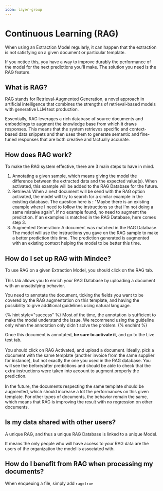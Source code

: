 ```yaml
---
icon: layer-group
---
```


# Continuous Learning (RAG)

When using an Extraction Model regularly, it can happen that the extraction is not satisfying on a given document or particular template.

If you notice this, you have a way to improve durably the performance of the model for the next predictions you'll make. The solution you need is the RAG feature.

## What is RAG?&#x20;

RAG stands for Retrieval-Augmented Generation, a novel approach in artificial intelligence that combines the strengths of retrieval-based models with generative LLM text production.

Essentially, RAG leverages a rich database of source documents and embeddings to augment the knowledge base from which it draws responses. This means that the system retrieves specific and context-based data snippets and then uses them to generate semantic and fine-tuned responses that are both creative and factually accurate.

## How does RAG work?&#x20;

To make the RAG system effective, there are 3 main steps to have in mind.&#x20;

1. Annotating a given sample, which means giving the model the difference between the extracted data and the expected value(s). When activated, this example will be added to the RAG Database for the future.
2. Retrieval: When a next document will be send with the RAG option activated, the model will try to search for a similar example in the existing database. The question here is : "Maybe there is an existing example where I need to follow the instructions so that I'm not doing a same mistake again".  If no example found, no need to augment the prediction. If an examples is matched in the RAG Database, here comes step 3.&#x20;
3. Augmented Generation: A document was matched in the RAG Database. The model will use the instructions you gave on the RAG sample to make a better prediction this time. The prediction generated is augmented with an existing context helping the model to be better this time.

## How do I set up RAG with Mindee?&#x20;

To use RAG on a given Extraction Model, you should click on the RAG tab. \
\
This tab allows you to enrich your RAG Database by uploading a document with an unsatisfying behavior.&#x20;

You need to annotate the document, ticking the fields you want to be covered by the RAG augmentation on this template, and having the possibility to give additional guidelines using natural language.&#x20;

{% hint style="success" %}
Most of the time, the annotation is sufficient to make the model understand the issue. We recommend using the guideline only when the annotation only didn't solve the problem.
{% endhint %}

Once this document is annotated, **be sure to activate it**, and go to the Live test tab. \
\
You should click on RAG Activated, and upload a document. Ideally, pick a document with the same template (another invoice from the same supplier for instance), but not exactly the one you used in the RAG database. You will see the before/after predictions and should be able to check that the extra instructions were taken into account to augment properly the prediction.\
\
In the future, the documents respecting the same template should be augmented, which should increase a lot the performances on this given template. For other types of documents, the behavior remain the same, which means that RAG is improving the result with no regression on other documents.&#x20;

## Is my data shared with other users?&#x20;

A unique RAG, and thus a unique RAG Database is linked to a unique Model.

It means the only people who will have access to your RAG data are the users of the organization the model is associated with.

## How do I benefit from RAG when processing my documents?

When enqueuing a file, simply add `rag=true`&#x20;
